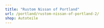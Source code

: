 ```yaml
---
title: "Rustom Nissan of Portland"
url: /portland/rustom-nissan-of-portland-2/
shop: Autoteile
---
```


